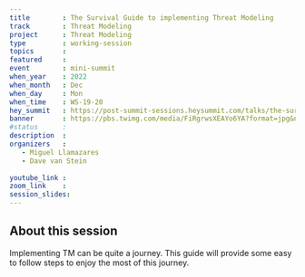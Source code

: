 ```yaml
---
title        : The Survival Guide to implementing Threat Modeling
track        : Threat Modeling
project      : Threat Modeling
type         : working-session
topics       : 
featured     :
event        : mini-summit
when_year    : 2022
when_month   : Dec
when_day     : Mon
when_time    : WS-19-20
hey_summit   : https://post-summit-sessions.heysummit.com/talks/the-survival-guide-to-implementing-threat-modeling/
banner       : https://pbs.twimg.com/media/FiRgrwsXEAYo6YA?format=jpg&name=medium
#status      : 
description  :
organizers   :
   - Miguel Llamazares
   - Dave van Stein
    
youtube_link : 
zoom_link    : 
session_slides:
---
```




## About this session
Implementing TM can be quite a journey. This guide will provide some easy to follow steps to enjoy the most of this journey.
